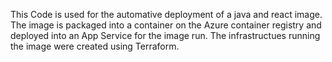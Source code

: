 This Code is used for the automative deployment of a java and react image.
The image is packaged into a container on the Azure container registry and deployed into an App Service for the image run.
The infrastructues running the image were created using Terraform.
